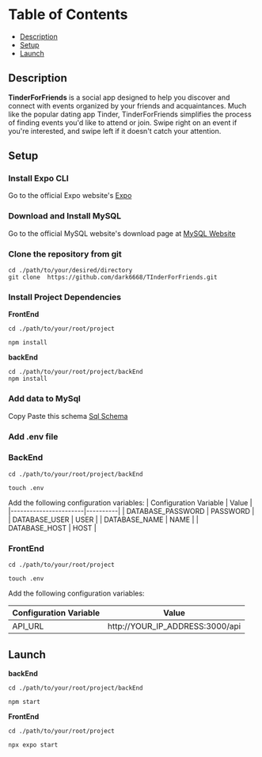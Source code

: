 # Table of Contents
- [Description](#description)
- [Setup](#setup)
- [Launch](#launch)
## Description

**TinderForFriends**  is a social app designed to help you discover and connect with events organized by your friends and acquaintances. Much like the popular dating app Tinder, TinderForFriends simplifies the process of finding events you'd like to attend or join. Swipe right on an event if you're interested, and swipe left if it doesn't catch your attention.

## Setup 
### Install Expo CLI
 Go to the official Expo website's [Expo ](https://docs.expo.dev/get-started/installation/)

###   Download and Install MySQL
 Go to the official MySQL website's download page at   [MySQL Website](https://dev.mysql.com/downloads/mysql/)

###  Clone the repository from git
    cd ./path/to/your/desired/directory
    git clone  https://github.com/dark6668/TInderForFriends.git

###   Install Project Dependencies 

**FrontEnd** 

    cd ./path/to/your/root/project

    npm install

**backEnd**

    cd ./path/to/your/root/project/backEnd
    npm install


###   Add data to MySql
Copy Paste this schema [Sql Schema](./backEnd/schema.sql)

###   Add .env file
    
### BackEnd
    cd ./path/to/your/root/project/backEnd 
    
    touch .env

Add the following configuration variables: 
| Configuration Variable | Value   |
|-----------------------|----------|
| DATABASE_PASSWORD     | PASSWORD |
| DATABASE_USER         | USER     |
| DATABASE_NAME         | NAME     |
| DATABASE_HOST         | HOST     |

### FrontEnd
    cd ./path/to/your/root/project
    
    touch .env

Add the following configuration variables: 

| Configuration Variable | Value|
|----------------------- |------|
| API_URL                |  http://YOUR_IP_ADDRESS:3000/api|


## Launch
**backEnd**

    cd ./path/to/your/root/project/backEnd 

    npm start

**FrontEnd**
    
    cd ./path/to/your/root/project

    npx expo start